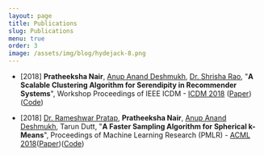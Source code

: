 ```yaml
---
layout: page
title: Publications
slug: Publications
menu: true
order: 3
image: /assets/img/blog/hydejack-8.png
---
```


+ [2018] **Pratheeksha Nair**, [Anup Anand Deshmukh](https://anup-deshmukh.github.io/),  [Dr. Shrisha Rao](https://www.iiitb.ac.in/faculty_page.php?name=shrisharao), "**A Scalable Clustering Algorithm for Serendipity in Recommender Systems**", Workshop Proceedings of IEEE ICDM - [ICDM 2018](http://icdm2018.org/) ([Paper](https://www.researchgate.net/publication/327746220_A_Scalable_Clustering_Algorithm_for_Serendipity_in_Recommender_Systems))([Code](https://github.com/nair-p/Serendipitous-Clustering-for-Collaborative-Filtering))

+ [2018] [Dr. Rameshwar Pratap](https://sites.google.com/site/prataprameshwaryadav/), **Pratheeksha Nair**, [Anup Anand Deshmukh](https://anup-deshmukh.github.io/), Tarun Dutt, "**A Faster Sampling Algorithm for Spherical k-Means**", Proceedings of Machine Learning Research (PMLR) - [ACML 2018](http://www.acml-conf.org/2018/)([Paper](http://proceedings.mlr.press/v95/pratap18a/pratap18a.pdf))([Code](https://github.com/nair-p/SPKM))

